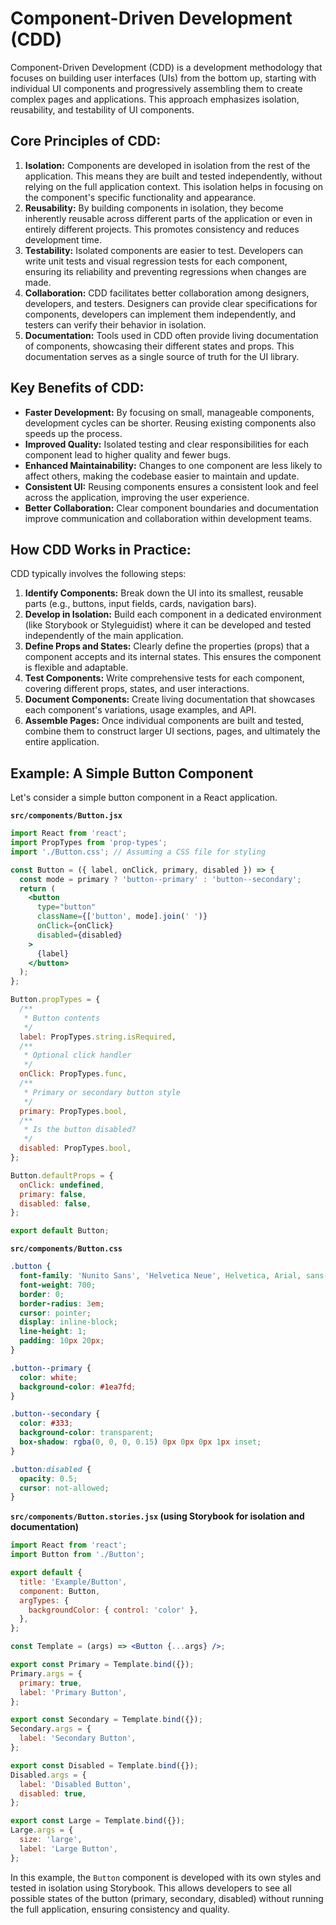 # Component-Driven Development (CDD)

Component-Driven Development (CDD) is a development methodology that focuses on building user interfaces (UIs) from the bottom up, starting with individual UI components and progressively assembling them to create complex pages and applications. This approach emphasizes isolation, reusability, and testability of UI components.

## Core Principles of CDD:

1.  **Isolation:** Components are developed in isolation from the rest of the application. This means they are built and tested independently, without relying on the full application context. This isolation helps in focusing on the component's specific functionality and appearance.
2.  **Reusability:** By building components in isolation, they become inherently reusable across different parts of the application or even in entirely different projects. This promotes consistency and reduces development time.
3.  **Testability:** Isolated components are easier to test. Developers can write unit tests and visual regression tests for each component, ensuring its reliability and preventing regressions when changes are made.
4.  **Collaboration:** CDD facilitates better collaboration among designers, developers, and testers. Designers can provide clear specifications for components, developers can implement them independently, and testers can verify their behavior in isolation.
5.  **Documentation:** Tools used in CDD often provide living documentation of components, showcasing their different states and props. This documentation serves as a single source of truth for the UI library.

## Key Benefits of CDD:

*   **Faster Development:** By focusing on small, manageable components, development cycles can be shorter. Reusing existing components also speeds up the process.
*   **Improved Quality:** Isolated testing and clear responsibilities for each component lead to higher quality and fewer bugs.
*   **Enhanced Maintainability:** Changes to one component are less likely to affect others, making the codebase easier to maintain and update.
*   **Consistent UI:** Reusing components ensures a consistent look and feel across the application, improving the user experience.
*   **Better Collaboration:** Clear component boundaries and documentation improve communication and collaboration within development teams.

## How CDD Works in Practice:

CDD typically involves the following steps:

1.  **Identify Components:** Break down the UI into its smallest, reusable parts (e.g., buttons, input fields, cards, navigation bars).
2.  **Develop in Isolation:** Build each component in a dedicated environment (like Storybook or Styleguidist) where it can be developed and tested independently of the main application.
3.  **Define Props and States:** Clearly define the properties (props) that a component accepts and its internal states. This ensures the component is flexible and adaptable.
4.  **Test Components:** Write comprehensive tests for each component, covering different props, states, and user interactions.
5.  **Document Components:** Create living documentation that showcases each component's variations, usage examples, and API.
6.  **Assemble Pages:** Once individual components are built and tested, combine them to construct larger UI sections, pages, and ultimately the entire application.

## Example: A Simple Button Component

Let's consider a simple button component in a React application.

**`src/components/Button.jsx`**

```jsx
import React from 'react';
import PropTypes from 'prop-types';
import './Button.css'; // Assuming a CSS file for styling

const Button = ({ label, onClick, primary, disabled }) => {
  const mode = primary ? 'button--primary' : 'button--secondary';
  return (
    <button
      type="button"
      className={['button', mode].join(' ')}
      onClick={onClick}
      disabled={disabled}
    >
      {label}
    </button>
  );
};

Button.propTypes = {
  /**
   * Button contents
   */
  label: PropTypes.string.isRequired,
  /**
   * Optional click handler
   */
  onClick: PropTypes.func,
  /**
   * Primary or secondary button style
   */
  primary: PropTypes.bool,
  /**
   * Is the button disabled?
   */
  disabled: PropTypes.bool,
};

Button.defaultProps = {
  onClick: undefined,
  primary: false,
  disabled: false,
};

export default Button;
```

**`src/components/Button.css`**

```css
.button {
  font-family: 'Nunito Sans', 'Helvetica Neue', Helvetica, Arial, sans-serif;
  font-weight: 700;
  border: 0;
  border-radius: 3em;
  cursor: pointer;
  display: inline-block;
  line-height: 1;
  padding: 10px 20px;
}

.button--primary {
  color: white;
  background-color: #1ea7fd;
}

.button--secondary {
  color: #333;
  background-color: transparent;
  box-shadow: rgba(0, 0, 0, 0.15) 0px 0px 0px 1px inset;
}

.button:disabled {
  opacity: 0.5;
  cursor: not-allowed;
}
```

**`src/components/Button.stories.jsx` (using Storybook for isolation and documentation)**

```jsx
import React from 'react';
import Button from './Button';

export default {
  title: 'Example/Button',
  component: Button,
  argTypes: {
    backgroundColor: { control: 'color' },
  },
};

const Template = (args) => <Button {...args} />;

export const Primary = Template.bind({});
Primary.args = {
  primary: true,
  label: 'Primary Button',
};

export const Secondary = Template.bind({});
Secondary.args = {
  label: 'Secondary Button',
};

export const Disabled = Template.bind({});
Disabled.args = {
  label: 'Disabled Button',
  disabled: true,
};

export const Large = Template.bind({});
Large.args = {
  size: 'large',
  label: 'Large Button',
};
```

In this example, the `Button` component is developed with its own styles and tested in isolation using Storybook. This allows developers to see all possible states of the button (primary, secondary, disabled) without running the full application, ensuring consistency and quality.

